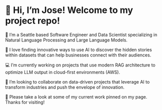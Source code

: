 <h1> 👋 Hi, I’m Jose! Welcome to my project repo! </h1>

🎡 I’m a Seattle based Software Engineer and Data Scientist specializing in Natural Language Processing and Large Language Models.

🔎 I love finding innovative ways to use AI to discover the hidden stories within datasets that can help businesses connect with their audiences. 

💻 I’m currently working on projects that use modern RAG architecture to optimize LLM output in cloud-first environments (AWS). 

👯 I’m looking to collaborate on data-driven projects that leverage AI to transform industries and push the envelope of innovation.

👀 Please take a look at some of my current work pinned on my page. Thanks for visiting!


<!---
BirdsEyeAI/BirdsEyeAI is a ✨ special ✨ repository because its `README.md` (this file) appears on your GitHub profile.
You can click the Preview link to take a look at your changes.
--->

